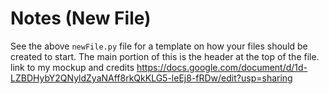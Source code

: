 # Notes (New File)

See the above ```newFile.py``` file for a template on how your files should be created to start.  The main portion of this is the header at the top of the file.
link to my mockup and credits
https://docs.google.com/document/d/1d-LZBDHybY2QNyldZyaNAff8rkQkKLG5-leEj8-fRDw/edit?usp=sharing
